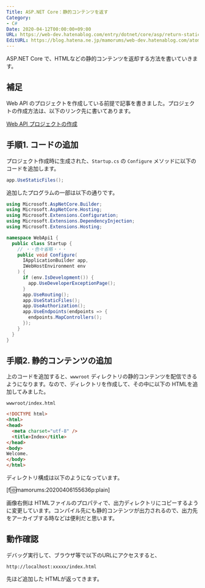 ```yaml
---
Title: ASP.NET Core：静的コンテンツを返す
Category:
- C#
Date: 2020-04-12T00:00:00+09:00
URL: https://web-dev.hatenablog.com/entry/dotnet/core/asp/return-static-contents
EditURL: https://blog.hatena.ne.jp/mamorums/web-dev.hatenablog.com/atom/entry/26006613545882606
---
```


ASP.NET Core で、HTMLなどの静的コンテンツを返却する方法を書いていきます。


## 補足
Web API のプロジェクトを作成している前提で記事を書きました。プロジェクトの作成方法は、以下のリンク先に書いてあります。

[Web API プロジェクトの作成](/entry/dotnet/core/asp/create-web-api-project)


## 手順1. コードの追加
プロジェクト作成時に生成された、`Startup.cs` の `Configure` メソッドに以下のコードを追加します。

```cs
app.UseStaticFiles();
```

追加したプログラムの一部は以下の通りです。

```cs
using Microsoft.AspNetCore.Builder;
using Microsoft.AspNetCore.Hosting;
using Microsoft.Extensions.Configuration;
using Microsoft.Extensions.DependencyInjection;
using Microsoft.Extensions.Hosting;

namespace WebApi1 {
  public class Startup {
    // ・・色々省略・・・
    public void Configure(
      IApplicationBuilder app,
      IWebHostEnvironment env
    ) {
      if (env.IsDevelopment()) {
        app.UseDeveloperExceptionPage();
      }
      app.UseRouting();
      app.UseStaticFiles();
      app.UseAuthorization();
      app.UseEndpoints(endpoints => {
        endpoints.MapControllers();
      });
    }
  }
}  
```


## 手順2. 静的コンテンツの追加
上のコードを追加すると、`wwwroot` ディレクトリの静的コンテンツを配信できるようになります。なので、ディレクトリを作成して、その中に以下の HTMLを追加してみました。

`wwwroot/index.html`

```html
<!DOCTYPE html>
<html>
<head>
  <meta charset="utf-8" />
  <title>Index</title>
</head>
<body>
Welcome.
</body>
</html>
```

ディレクトリ構成は以下のようになっています。

[f:id:mamorums:20200406155636p:plain]

画像右側は HTMLファイルのプロパティで、出力ディレクトリにコピーするように変更しています。コンパイル先にも静的コンテンツが出力されるので、出力先をアーカイブする時などは便利だと思います。


## 動作確認
デバッグ実行して、ブラウザ等で以下のURLにアクセスすると、

```
http://localhost:xxxxx/index.html
```

先ほど追加した HTMLが返ってきます。

